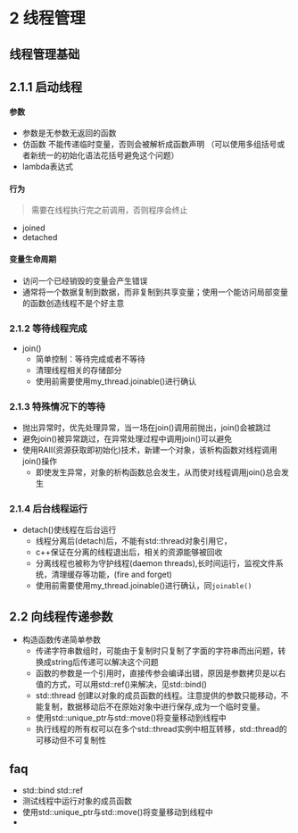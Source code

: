 # 2 线程管理

## 线程管理基础
## 2.1.1 启动线程

#### 参数

- 参数是无参数无返回的函数
- 仿函数 不能传递临时变量，否则会被解析成函数声明 （可以使用多组括号或者新统一的初始化语法花括号避免这个问题）
- lambda表达式 

#### 行为

> 需要在线程执行完之前调用，否则程序会终止

- joined 
- detached 

#### 变量生命周期
- 访问一个已经销毁的变量会产生错误
- 通常将一个数据复制到数据，而非复制到共享变量；使用一个能访问局部变量的函数创造线程不是个好主意


### 2.1.2 等待线程完成
- join()
  - 简单控制：等待完成或者不等待
  - 清理线程相关的存储部分
  - 使用前需要使用my_thread.joinable()进行确认

### 2.1.3 特殊情况下的等待
- 抛出异常时，优先处理异常，当一场在join()调用前抛出，join()会被跳过
- 避免join()被异常跳过，在异常处理过程中调用join()可以避免
- 使用RAII(资源获取即初始化)技术，新建一个对象，该析构函数对线程调用join()操作
  - 即使发生异常，对象的析构函数总会发生，从而使对线程调用join()总会发生

### 2.1.4 后台线程运行
- detach()使线程在后台运行
  - 线程分离后(detach)后，不能有std::thread对象引用它，
  - c++保证在分离的线程退出后，相关的资源能够被回收
  - 分离线程也被称为守护线程(daemon threads),长时间运行，监视文件系统，清理缓存等功能，(fire and forget)
  - 使用前需要使用my_thread.joinable()进行确认，同`joinable()`



## 2.2 向线程传递参数
- 构造函数传递简单参数
  - 传递字符串数组时，可能由于复制时只复制了字面的字符串而出问题，转换成string后传递可以解决这个问题
  - 函数的参数是一个引用时，直接传参会编译出错，原因是参数拷贝是以右值的方式，可以用std::ref()来解决，见std::bind()
  - std::thread 创建以对象的成员函数的线程。注意提供的参数只能移动，不能复制，数据移动后不在原始对象中进行保存,成为一个临时变量。
  - 使用std::unique_ptr与std::move()将变量移动到线程中
  - 执行线程的所有权可以在多个std::thread实例中相互转移，std::thread的可移动但不可复制性



## faq
- std::bind std::ref
- 测试线程中运行对象的成员函数
- 使用std::unique_ptr与std::move()将变量移动到线程中
- 

